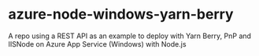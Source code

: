 # azure-node-windows-yarn-berry
A repo using a REST API as an example to deploy with Yarn Berry, PnP and IISNode on Azure App Service (Windows) with Node.js
